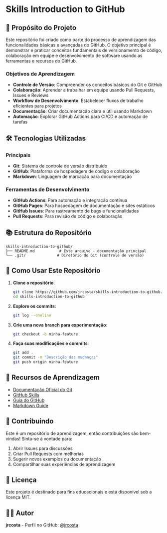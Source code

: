 # Skills Introduction to GitHub

## 🎯 Propósito do Projeto

Este repositório foi criado como parte do processo de aprendizagem das funcionalidades básicas e avançadas do GitHub. O objetivo principal é demonstrar e praticar conceitos fundamentais de versionamento de código, colaboração em equipe e desenvolvimento de software usando as ferramentas e recursos do GitHub.

### Objetivos de Aprendizagem

- **Controle de Versão**: Compreender os conceitos básicos do Git e GitHub
- **Colaboração**: Aprender a trabalhar em equipe usando Pull Requests, Issues e Reviews
- **Workflow de Desenvolvimento**: Estabelecer fluxos de trabalho eficientes para projetos
- **Documentação**: Criar documentação clara e útil usando Markdown
- **Automação**: Explorar GitHub Actions para CI/CD e automação de tarefas

## 🛠️ Tecnologias Utilizadas

### Principais
- **Git**: Sistema de controle de versão distribuído
- **GitHub**: Plataforma de hospedagem de código e colaboração
- **Markdown**: Linguagem de marcação para documentação

### Ferramentas de Desenvolvimento
- **GitHub Actions**: Para automação e integração contínua
- **GitHub Pages**: Para hospedagem de documentação e sites estáticos
- **GitHub Issues**: Para rastreamento de bugs e funcionalidades
- **Pull Requests**: Para revisão de código e colaboração

## 📚 Estrutura do Repositório

```
skills-introduction-to-github/
├── README.md           # Este arquivo - documentação principal
└── .git/              # Diretório do Git (controle de versão)
```

## 🚀 Como Usar Este Repositório

1. **Clone o repositório**:
   ```bash
   git clone https://github.com/jrcosta/skills-introduction-to-github.git
   cd skills-introduction-to-github
   ```

2. **Explore os commits**:
   ```bash
   git log --oneline
   ```

3. **Crie uma nova branch para experimentação**:
   ```bash
   git checkout -b minha-feature
   ```

4. **Faça suas modificações e commits**:
   ```bash
   git add .
   git commit -m "Descrição das mudanças"
   git push origin minha-feature
   ```

## 📖 Recursos de Aprendizagem

- [Documentação Oficial do Git](https://git-scm.com/doc)
- [GitHub Skills](https://skills.github.com/)
- [Guia do GitHub](https://guides.github.com/)
- [Markdown Guide](https://www.markdownguide.org/)

## 🤝 Contribuindo

Este é um repositório de aprendizagem, então contribuições são bem-vindas! Sinta-se à vontade para:

1. Abrir Issues para discussões
2. Criar Pull Requests com melhorias
3. Sugerir novos exemplos ou documentação
4. Compartilhar suas experiências de aprendizagem

## 📄 Licença

Este projeto é destinado para fins educacionais e está disponível sob a licença MIT.

## 👨‍💻 Autor

**jrcosta** - Perfil no GitHub: [@jrcosta](https://github.com/jrcosta)
